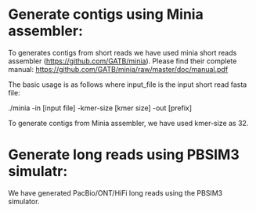# Generate contigs using Minia assembler:

To generates contigs from short reads we have used minia short reads assembler (https://github.com/GATB/minia).
Please find their complete manual: https://github.com/GATB/minia/raw/master/doc/manual.pdf

The basic usage is as follows where input_file is the input short read fasta file:

./minia -in [input file] -kmer-size [kmer size] -out [prefix]

To generate contigs from Minia assembler, we have used kmer-size as 32.


# Generate long reads using PBSIM3 simulatr:

We have generated PacBio/ONT/HiFi long reads using the PBSIM3 simulator. 

